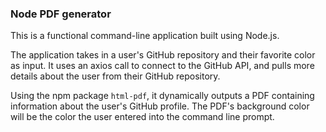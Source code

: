 ### Node PDF generator

This is a functional command-line application built using Node.js.

The application takes in a user's GitHub repository and their favorite color as input. It uses an axios call to connect to the GitHub API, and pulls more details about the user from their GitHub repository. 

Using the npm package `html-pdf`, it dynamically outputs a PDF containing information about the user's GitHub profile. The PDF's background color will be the color the user entered into the command line prompt. 

